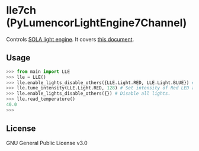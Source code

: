 # lle7ch (PyLumencorLightEngine7Channel)
Controls [SOLA light engine](https://lumencor.com/products/sola-light-engine/). It covers [this document](https://lumencor.com/wp-content/uploads/sites/11/2016/02/Spectra-TTL-IF-Doc.pdf).

## Usage
```python
>>> from main import LLE
>>> lle = LLE()
>>> lle.enable_lights_disable_others({LLE.Light.RED, LLE.Light.BLUE}) # Enable Red and Blue LED, and disable other lights.
>>> lle.tune_intensity(LLE.Light.RED, 128) # Set intensity of Red LED as 128. (Min: 0, Max: 255)
>>> lle.enable_lights_disable_others({}) # Disable all lights.
>>> lle.read_temperature()
40.0
>>>
```

## License
GNU General Public License v3.0
